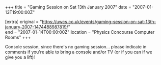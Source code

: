 +++
title = "Gaming Session on Sat 13th January 2007"
date = "2007-01-13T19:00:00Z"

[extra]
original = "https://uwcs.co.uk/events/gaming-session-on-sat-13th-january-2007-1474488987819/"    
end = "2007-01-14T00:00:00Z"
location = "Physics Concourse Computer Rooms"
+++

Console session, since there's no gaming session... please indicate in comments if you're able to bring a console and/or TV (or if you can if we give you a lift)\!

